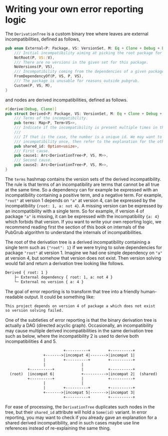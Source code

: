 # Writing your own error reporting logic

The `DerivationTree` is a custom binary tree where leaves are external
incompatibilities, defined as follows,

```rust
pub enum External<P: Package, VS: VersionSet, M: Eq + Clone + Debug + Display> {
    /// Initial incompatibility aiming at picking the root package for the first decision.
    NotRoot(P, VS::V),
    /// There are no versions in the given set for this package.
    NoVersions(P, VS),
    /// Incompatibility coming from the dependencies of a given package.
    FromDependencyOf(P, VS, P, VS),
    /// The package is unusable for reasons outside pubgrub.
    Custom(P, VS, M),
}
```

and nodes are derived incompatibilities, defined as follows.

```rust
#[derive(Debug, Clone)]
pub struct Derived<P: Package, VS: VersionSet, M: Eq + Clone + Debug + Display> {
    /// Terms of the incompatibility.
    pub terms: Map<P, Term<VS>>,
    /// Indicate if the incompatibility is present multiple times in the derivation tree.
    ///
    /// If that is the case, the number is a unique id. We may want to only explain this
    /// incompatibility once, then refer to the explanation for the other times.
    pub shared_id: Option<usize>,
    /// First cause.
    pub cause1: Arc<DerivationTree<P, VS, M>>,
    /// Second cause.
    pub cause2: Arc<DerivationTree<P, VS, M>>,
}
```

The `terms` hashmap contains the version sets of the derived incompatibility.
The rule is that terms of an incompatibility are terms that cannot be all true
at the same time. So a dependency can for example be expressed with an
incompatibility containing a positive term, and a negative term. For example,
`"root"` at version 1 depends on `"a"` at version 4, can be expressed by the
incompatibility `{root: 1, a: not 4}`. A missing version can be expressed by an
incompatibility with a single term. So for example, if version 4 of package
`"a"` is missing, it can be expressed with the incompatibility `{a: 4}` which
forbids that version. If you want to write your own reporting logic, we
recommend reading first the section of this book on internals of the PubGrub
algorithm to understand the internals of incompatibilities.

The root of the derivation tree is a derived incompatibility containing a single
term such as `{"root": 1}` if we were trying to solve dependencies for package
`"root"` at version 1. Imagine we had one simple dependency on `"a"` at version
4, but somehow that version does not exist. Then version solving would fail and
return a derivation tree looking like follows.

```txt
Derived { root: 1 }
	├─ External dependency { root: 1, a: not 4 }
	└─ External no version { a: 4 }
```

The goal of error reporting is to transform that tree into a friendly
human-readable output. It could be something like:

```txt
This project depends on version 4 of package a which does not exist
so version solving failed.
```

One of the subtleties of error reporting is that the binary derivation tree is
actually a DAG (directed acyclic graph). Occasionally, an incompatibility may
cause multiple derived incompatibilities in the same derivation tree such as
below, where the incompatibility 2 is used to derive both incompatibilities 4
and 5.

```txt
                          +----------+        +----------+
                 +------->|incompat 4|------->|incompat 1|
                 |        +----------+        +----------+
                 |                |
          +----------+            |           +----------+
  (root)  |incompat 6|            +---------->|incompat 2|  (shared)
          +----------+            |           +----------+
                 |                |
                 |        +----------+        +----------+
                 +------->|incompat 5|------->|incompat 3|
                          +----------+        +----------+
```

For ease of processing, the `DerivationTree` duplicates such nodes in the tree,
but their `shared_id` attribute will hold a `Some(id)` variant. In error
reporting, you may want to check if you already gave an explanation for a shared
derived incompatibility, and in such cases maybe use line references instead of
re-explaining the same thing.
